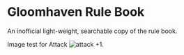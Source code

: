 # Gloomhaven Rule Book
An inofficial light-weight, searchable copy of the rule book.

Image test for Attack ![attack](img/general/attack.png) +1.